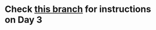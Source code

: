# Check [this branch](https://github.com/LaloCo/10DaysOfXamarin/tree/Day3/initial) for instructions on Day 3
